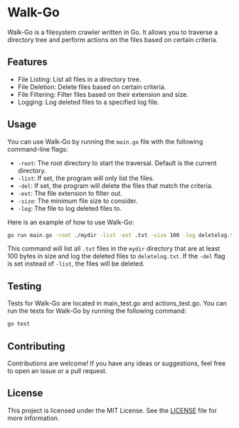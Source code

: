 # Walk-Go

Walk-Go is a filesystem crawler written in Go. It allows you to traverse a directory tree and perform actions on the files based on certain criteria.

## Features

- File Listing: List all files in a directory tree.
- File Deletion: Delete files based on certain criteria.
- File Filtering: Filter files based on their extension and size.
- Logging: Log deleted files to a specified log file.

## Usage

You can use Walk-Go by running the `main.go` file with the following command-line flags:

- `-root`: The root directory to start the traversal. Default is the current directory.
- `-list`: If set, the program will only list the files.
- `-del`: If set, the program will delete the files that match the criteria.
- `-ext`: The file extension to filter out.
- `-size`: The minimum file size to consider.
- `-log`: The file to log deleted files to.

Here is an example of how to use Walk-Go:

```bash
go run main.go -root ./mydir -list -ext .txt -size 100 -log deletelog.txt
```

This command will list all `.txt` files in the `mydir` directory that are at least 100 bytes in size and log the deleted files to `deletelog.txt`. If the `-del` flag is set instead of `-list`, the files will be deleted.

## Testing
Tests for Walk-Go are located in main_test.go and actions_test.go. You can run the tests for Walk-Go by running the following command:

```bash
go test
```

## Contributing
Contributions are welcome! If you have any ideas or suggestions, feel free to open an issue or a pull request.

## License
This project is licensed under the MIT License. See the [LICENSE](LICENSE) file for more information.
```